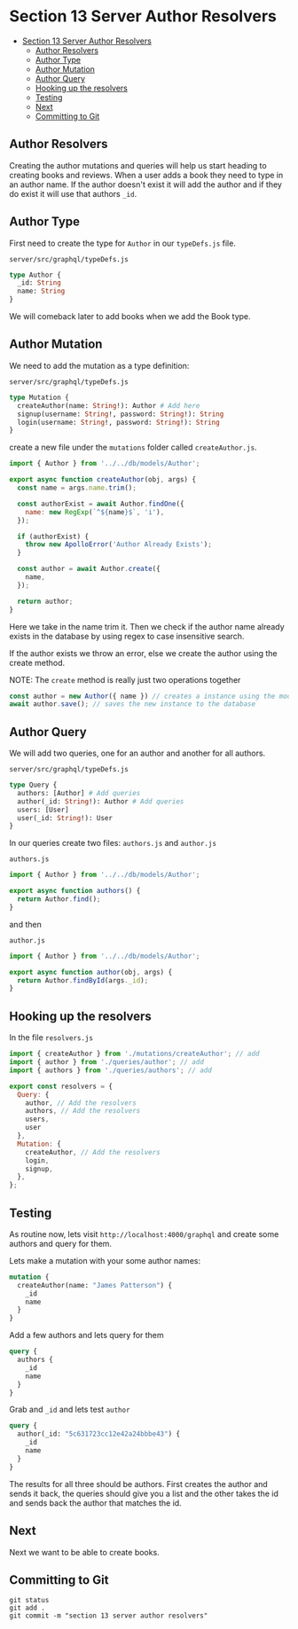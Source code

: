 # Section 13 Server Author Resolvers
<!-- TOC -->

- [Section 13 Server Author Resolvers](#section-13-server-author-resolvers)
  - [Author Resolvers](#author-resolvers)
  - [Author Type](#author-type)
  - [Author Mutation](#author-mutation)
  - [Author Query](#author-query)
  - [Hooking up the resolvers](#hooking-up-the-resolvers)
  - [Testing](#testing)
  - [Next](#next)
  - [Committing to Git](#committing-to-git)

<!-- /TOC -->

## Author Resolvers

Creating the author mutations and queries will help us start heading to creating books and reviews. When a user adds a book they need to type in an author name. If the author doesn't exist it will add the author and if they do exist it will use that authors `_id`. 

## Author Type

First need to create the type for `Author` in our `typeDefs.js` file.

`server/src/graphql/typeDefs.js`
```graphql
type Author {
  _id: String
  name: String
}
```

We will comeback later to add books when we add the Book type.

## Author Mutation

We need to add the mutation as a type definition:

`server/src/graphql/typeDefs.js`

```graphql
type Mutation {
  createAuthor(name: String!): Author # Add here
  signup(username: String!, password: String!): String
  login(username: String!, password: String!): String
}
```

create a new file under the `mutations` folder called `createAuthor.js`.

```js
import { Author } from '../../db/models/Author';

export async function createAuthor(obj, args) {
  const name = args.name.trim();

  const authorExist = await Author.findOne({
    name: new RegExp(`^${name}$`, 'i'),
  });

  if (authorExist) {
    throw new ApolloError('Author Already Exists');
  }

  const author = await Author.create({
    name,
  });

  return author;
}
```

Here we take in the name trim it. Then we check if the author name already exists in the database by using regex to case insensitive search.

If the author exists we throw an error, else we create the author using the create method.

NOTE: The `create` method is really just two operations together 
```js
const author = new Author({ name }) // creates a instance using the model
await author.save(); // saves the new instance to the database
```

## Author Query

We will add two queries, one for an author and another for all authors.

`server/src/graphql/typeDefs.js`
```graphql
type Query {
  authors: [Author] # Add queries
  author(_id: String!): Author # Add queries
  users: [User]
  user(_id: String!): User
}
```


In our queries create two files: `authors.js` and `author.js`

`authors.js`
```js
import { Author } from '../../db/models/Author';

export async function authors() {
  return Author.find();
}
```

and then 

`author.js`
```js
import { Author } from '../../db/models/Author';

export async function author(obj, args) {
  return Author.findById(args._id);
}
```

## Hooking up the resolvers

In the file `resolvers.js`

```js
import { createAuthor } from './mutations/createAuthor'; // add
import { author } from './queries/author'; // add
import { authors } from './queries/authors'; // add

export const resolvers = {
  Query: {
    author, // Add the resolvers
    authors, // Add the resolvers
    users,
    user
  },
  Mutation: {
    createAuthor, // Add the resolvers
    login,
    signup,
  },
}; 
```

## Testing

As routine now, lets visit `http://localhost:4000/graphql` and create some authors and query for them.

Lets make a mutation with your some author names:

```graphql
mutation {
  createAuthor(name: "James Patterson") {
    _id
    name
  }
}
```

Add a few authors and lets query for them

```graphql
query {
  authors {
    _id
    name
  }
}
```

Grab and `_id` and lets test `author`

```graphql
query {
  author(_id: "5c631723cc12e42a24bbbe43") {
    _id
    name
  }
}
```

The results for all three should be authors. First creates the author and sends it back, the queries should give you a list and the other takes the id and sends back the author that matches the id.

## Next

Next we want to be able to create books.

## Committing to Git

```
git status
git add .
git commit -m "section 13 server author resolvers"
```